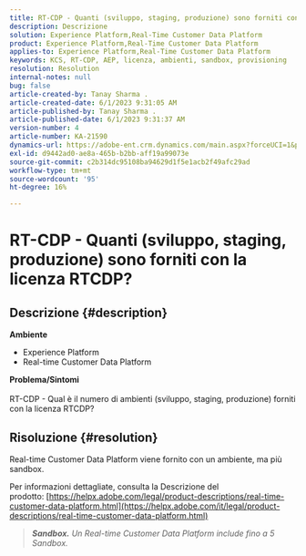 ```yaml
---
title: RT-CDP - Quanti (sviluppo, staging, produzione) sono forniti con la licenza RTCDP?
description: Descrizione
solution: Experience Platform,Real-Time Customer Data Platform
product: Experience Platform,Real-Time Customer Data Platform
applies-to: Experience Platform,Real-Time Customer Data Platform
keywords: KCS, RT-CDP, AEP, licenza, ambienti, sandbox, provisioning
resolution: Resolution
internal-notes: null
bug: false
article-created-by: Tanay Sharma .
article-created-date: 6/1/2023 9:31:05 AM
article-published-by: Tanay Sharma .
article-published-date: 6/1/2023 9:31:37 AM
version-number: 4
article-number: KA-21590
dynamics-url: https://adobe-ent.crm.dynamics.com/main.aspx?forceUCI=1&pagetype=entityrecord&etn=knowledgearticle&id=c3353402-5f00-ee11-8f6e-6045bd0067ea
exl-id: d9442ad0-ae8a-465b-b2bb-aff19a99073e
source-git-commit: c2b314dc95108ba94629d1f5e1acb2f49afc29ad
workflow-type: tm+mt
source-wordcount: '95'
ht-degree: 16%

---
```


# RT-CDP - Quanti (sviluppo, staging, produzione) sono forniti con la licenza RTCDP?

## Descrizione {#description}

<b>Ambiente</b>
- Experience Platform
- Real-time Customer Data Platform

<b>Problema/Sintomi</b><br><br>RT-CDP - Qual è il numero di ambienti (sviluppo, staging, produzione) forniti con la licenza RTCDP?<br>

## Risoluzione {#resolution}


Real-time Customer Data Platform viene fornito con un ambiente, ma più sandbox.

Per informazioni dettagliate, consulta la Descrizione del prodotto: [https://helpx.adobe.com/legal/product-descriptions/real-time-customer-data-platform.html](https://helpx.adobe.com/it/legal/product-descriptions/real-time-customer-data-platform.html)


> <b>*Sandbox.</b> Un Real-time Customer Data Platform include fino a 5 Sandbox.*

